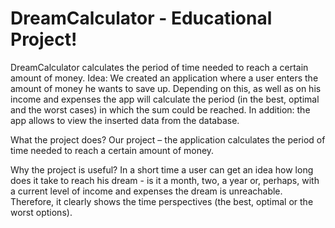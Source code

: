 # DreamCalculator - Educational Project!
DreamCalculator calculates the period of time needed to reach a certain amount of money. 
Idea: We created an application where a user enters the amount of money he wants to save up. 
Depending on this, as well as on his income and expenses the app will calculate the period (in the best, optimal and the worst cases) in which the sum could be reached. 
In addition: the app allows to view the inserted data from the database.

What the project does?
Our project – the application calculates the period of time needed to reach a certain amount of money. 

Why the project is useful?
In a short time a user can get an idea how long does it take to reach his dream - is it a month, two, a year or, perhaps, 
with a current level of income and expenses the dream is unreachable. Therefore, it clearly shows the time perspectives (the best, optimal or the worst options).
